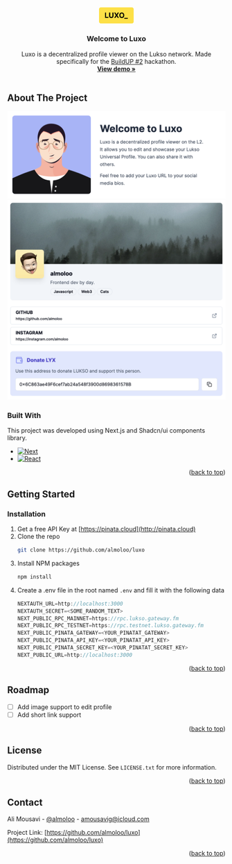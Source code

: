<a name="readme-top"></a>

<!-- PROJECT LOGO -->
<br />
<div align="center">
  <a href="https://luxo.vercel.app">
    <img src="readme/Logo.png" alt="Logo" width="80" height="36.5">
  </a>

  <h3 align="center">Welcome to Luxo
</h3>

  <p align="center">
    Luxo is a decentralized profile viewer on the Lukso network. Made specifically for the <a href="https://app.buidlbox.io/lukso/build-up-2">BuildUP #2</a> hackathon.
    <br />
    <a href="https://luxo.vercel.app"><strong>View demo »</strong></a>
    <br />
    <br />
  </p>
</div>

<!-- ABOUT THE PROJECT -->

## About The Project

[![Screenshot 1][product-screenshot]](https://luxo.vercel.app)
[![Screenshot 2][product-screenshot-2]](https://luxo.vercel.app)

### Built With

This project was developed using Next.js and Shadcn/ui components library.

- [![Next][Next.js]][Next-url]
- [![React][React.js]][React-url]

<p align="right">(<a href="#readme-top">back to top</a>)</p>

<!-- GETTING STARTED -->

## Getting Started

### Installation

1. Get a free API Key at [https://pinata.cloud](http://pinata.cloud)
2. Clone the repo
   ```sh
   git clone https://github.com/almoloo/luxo
   ```
3. Install NPM packages
   ```sh
   npm install
   ```
4. Create a .env file in the root named `.env` and fill it with the following data
   ```js
   NEXTAUTH_URL=http://localhost:3000
   NEXTAUTH_SECRET=<SOME_RANDOM_TEXT>
   NEXT_PUBLIC_RPC_MAINNET=https://rpc.lukso.gateway.fm
   NEXT_PUBLIC_RPC_TESTNET=https://rpc.testnet.lukso.gateway.fm
   NEXT_PUBLIC_PINATA_GATEWAY=<YOUR_PINATAT_GATEWAY>
   NEXT_PUBLIC_PINATA_API_KEY=<YOUR_PINATAT_API_KEY>
   NEXT_PUBLIC_PINATA_SECRET_KEY=<YOUR_PINATAT_SECRET_KEY>
   NEXT_PUBLIC_URL=http://localhost:3000
   ```

<p align="right">(<a href="#readme-top">back to top</a>)</p>

<!-- ROADMAP -->

## Roadmap

- [ ] Add image support to edit profile
- [ ] Add short link support

<p align="right">(<a href="#readme-top">back to top</a>)</p>

<!-- LICENSE -->

## License

Distributed under the MIT License. See `LICENSE.txt` for more information.

<p align="right">(<a href="#readme-top">back to top</a>)</p>

<!-- CONTACT -->

## Contact

Ali Mousavi - [@almoloo](https://twitter.com/almoloo) - amousavig@icloud.com

Project Link: [https://github.com/almoloo/luxo](https://github.com/almoloo/luxo)

<p align="right">(<a href="#readme-top">back to top</a>)</p>

<!-- MARKDOWN LINKS & IMAGES -->
<!-- https://www.markdownguide.org/basic-syntax/#reference-style-links -->

[product-screenshot]: readme/screenshot-1.png
[product-screenshot-2]: readme/screenshot-2.png
[Next.js]: https://img.shields.io/badge/next.js-000000?style=for-the-badge&logo=nextdotjs&logoColor=white
[Next-url]: https://nextjs.org/
[React.js]: https://img.shields.io/badge/React-20232A?style=for-the-badge&logo=react&logoColor=61DAFB
[React-url]: https://reactjs.org/
